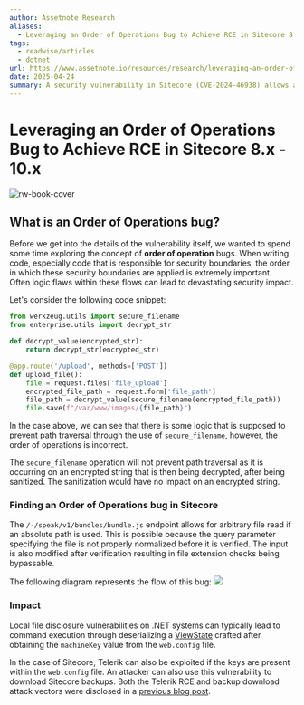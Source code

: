 ```yaml
---
author: Assetnote Research
aliases:
  - Leveraging an Order of Operations Bug to Achieve RCE in Sitecore 8.x - 10.x
tags:
  - readwise/articles
  - dotnet
url: https://www.assetnote.io/resources/research/leveraging-an-order-of-operations-bug-to-achieve-rce-in-sitecore-8-x---10-x?__readwiseLocation=
date: 2025-04-24
summary: A security vulnerability in Sitecore (CVE-2024-46938) allows attackers to read sensitive files from the system due to an order of operations issue in the code. This flaw can affect many versions of Sitecore, despite a patch released in August 2024. Attackers can exploit this by knowing the absolute path of the Sitecore installation and using specific HTTP requests.
---
```

# Leveraging an Order of Operations Bug to Achieve RCE in Sitecore 8.x - 10.x

![rw-book-cover](https://cdn.prod.website-files.com/6422e507d5004f85d107063a/649c2686dd142039d6d5ea8e_Frame%201428.png)


## What is an Order of Operations bug?

Before we get into the details of the vulnerability itself, we wanted to spend some time exploring the concept of **order of operation** bugs. When writing code, especially code that is responsible for security boundaries, the order in which these security boundaries are applied is extremely important. Often logic flaws within these flows can lead to devastating security impact. [](https://read.readwise.io/read/01js4smx56t4ns0cw62w6mmc7b)

Let's consider the following code snippet: [](https://read.readwise.io/read/01js4sq9y6jwv7jget75m96a3d)
```python
from werkzeug.utils import secure_filename
from enterprise.utils import decrypt_str

def decrypt_value(encrypted_str):
	return decrypt_str(encrypted_str)

@app.route('/upload', methods=['POST'])
def upload_file():
	file = request.files['file_upload']
	encrypted_file_path = request.form['file_path']
	file_path = decrypt_value(secure_filename(encrypted_file_path))
	file.save(f"/var/www/images/{file_path}")
```

In the case above, we can see that there is some logic that is supposed to prevent path traversal through the use of `secure_filename`, however, the order of operations is incorrect. [](https://read.readwise.io/read/01js4srn4aqh0dbj98b92w00d9)

The `secure_filename` operation will not prevent path traversal as it is occurring on an encrypted string that is then being decrypted, after being sanitized. The sanitization would have no impact on an encrypted string. [](https://read.readwise.io/read/01jskesajyde4d52g750fsf0mk)

### Finding an Order of Operations bug in Sitecore

The `/-/speak/v1/bundles/bundle.js` endpoint allows for arbitrary file read if an absolute path is used. This is possible because the query parameter specifying the file is not properly normalized before it is verified. The input is also modified after verification resulting in file extension checks being bypassable. [](https://read.readwise.io/read/01jsketnhs1afy2eb7y0rffyd4)

The following diagram represents the flow of this bug:
![](https://cdn.prod.website-files.com/64233a8baf1eba1d72a641d4/6740047cd904d89c7a59a75c_674004762d51e7789c28c021_diagram%25203%2520(2).png) [](https://read.readwise.io/read/01jskexcdayj2we9yh7snbtaj6)

### Impact

Local file disclosure vulnerabilities on .NET systems can typically lead to command execution through deserializing a [ViewState](../../Dev,%20ICT%20&%20Cybersec/Dev,%20scripting%20&%20OS/dotNET.md#ViewState) crafted after obtaining the `machineKey` value from the `web.config` file.

In the case of Sitecore, Telerik can also be exploited if the keys are present within the `web.config` file. An attacker can also use this vulnerability to download Sitecore backups. Both the Telerik RCE and backup download attack vectors were disclosed in a [previous blog post](https://www.assetnote.io/resources/research/bypass-iis-authorisation-with-this-one-weird-trick-three-rces-and-two-auth-bypasses-in-sitecore-9-3). [](https://read.readwise.io/read/01jskf1x8j9fnvhq13j7n7z2t1)